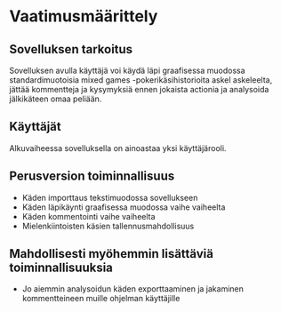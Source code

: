 # Vaatimusmäärittely
## Sovelluksen tarkoitus
Sovelluksen avulla käyttäjä voi käydä läpi graafisessa muodossa standardimuotoisia mixed games -pokerikäsihistorioita askel askeleelta, jättää kommentteja ja kysymyksiä ennen jokaista actionia ja analysoida jälkikäteen omaa peliään.
## Käyttäjät
Alkuvaiheessa sovelluksella on ainoastaa yksi käyttäjärooli.
## Perusversion toiminnallisuus
* Käden importtaus tekstimuodossa sovellukseen
* Käden läpikäynti graafisessa muodossa vaihe vaiheelta
* Käden kommentointi vaihe vaiheelta
* Mielenkiintoisten käsien tallennusmahdollisuus
## Mahdollisesti myöhemmin lisättäviä toiminnallisuuksia
* Jo aiemmin analysoidun käden exporttaaminen ja jakaminen kommentteineen muille ohjelman käyttäjille
